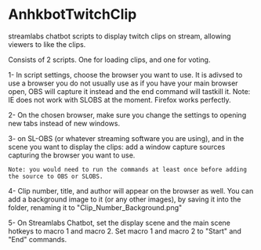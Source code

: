 # AnhkbotTwitchClip
streamlabs chatbot scripts to display twitch clips on stream, allowing viewers to like the clips.

Consists of 2 scripts. One for loading clips, and one for voting.


1- In script settings, choose the browser you want to use. It is adivsed to use a browser you do not usually use as if you have your main browser open, OBS will capture it instead and the end command will tastkill it. 
    Note: IE does not work with SLOBS at the moment. Firefox works perfectly.

2- On the chosen browser, make sure you change the settings to opening new tabs instead of new windows. 

3- on SL-OBS (or whatever streaming software you are using), and in the scene you want to display the clips: add a window capture sources capturing the browser you want to use.
    
    Note: you would need to run the commands at least once before adding the source to OBS or SLOBS.
    
4- Clip number, title, and author will appear on the browser as well. You can add a background image to it (or any other images), by saving it into the folder, renaming it to "Clip_Number_Background.png"
    
5- On Streamlabs Chatbot, set the display scene and the main scene hotkeys to macro 1 and macro 2. Set macro 1 and macro 2 to "Start" and "End" commands.

